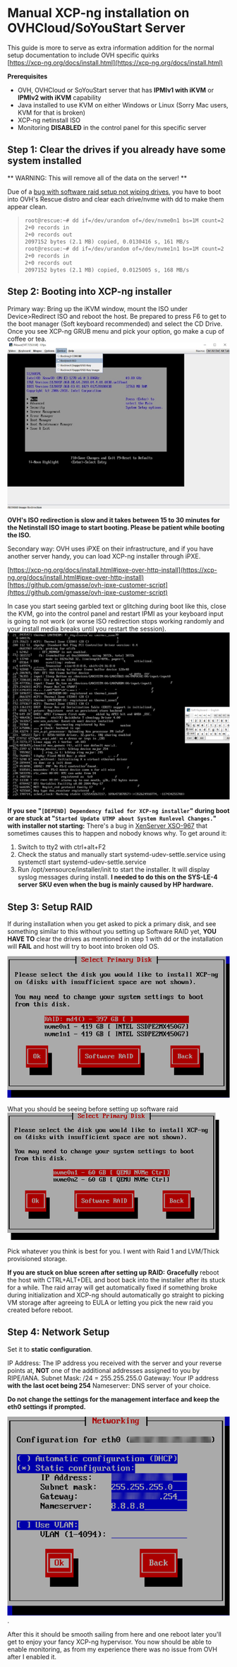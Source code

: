 # Manual XCP-ng installation on OVHCloud/SoYouStart Server

This guide is more to serve as extra information addition for the normal setup documentation to include OVH specific quirks  
[https://xcp-ng.org/docs/install.html](https://xcp-ng.org/docs/install.html)

**Prerequisites**

* OVH, OVHCloud or SoYouStart server that has **IPMIv1 with iKVM** or **IPMIv2 with iKVM** capability
* Java installed to use KVM on either Windows or Linux (Sorry Mac users, KVM for that is broken)
* XCP-ng netinstall ISO  
* Monitoring **DISABLED** in the control panel for this specific server


## Step 1: Clear the drives if you already have some system installed

** WARNING: This will remove all of the data on the server! **

Due of a [bug with software raid setup not wiping drives](https://github.com/xcp-ng/xcp/issues/107), you have to boot into OVH's Rescue distro and clear each drive/nvme with dd to make them appear clean. 
>     root@rescue:~# dd if=/dev/urandom of=/dev/nvme0n1 bs=1M count=2
>     2+0 records in
>     2+0 records out
>     2097152 bytes (2.1 MB) copied, 0.0130416 s, 161 MB/s
>     root@rescue:~# dd if=/dev/urandom of=/dev/nvme1n1 bs=1M count=2
>     2+0 records in
>     2+0 records out
>     2097152 bytes (2.1 MB) copied, 0.0125005 s, 168 MB/s


## Step 2: Booting into XCP-ng installer
Primary way:
Bring up the iKVM window, mount the ISO under Device>Redirect ISO and reboot the host. Be prepared to press F6 to get to the boot manager (Soft keyboard recommended) and select the CD Drive. Once you see XCP-ng GRUB menu and pick your option, go make a cup of coffee or tea. 
![](/img/8d1b5a5d0eaec53dca6895dfbd912f69c64a50a2.jpeg) 


**OVH's ISO redirection is slow and it takes between 15 to 30 minutes for the Netinstall ISO image to start booting. Please be patient while booting the ISO.**

Secondary way:
OVH uses iPXE on their infrastructure, and if you have another server handy, you can load XCP-ng installer through iPXE.

[https://xcp-ng.org/docs/install.html#ipxe-over-http-install](https://xcp-ng.org/docs/install.html#ipxe-over-http-install)  
[https://github.com/gmasse/ovh-ipxe-customer-script](https://github.com/gmasse/ovh-ipxe-customer-script)  

In case you start seeing garbled text or glitching during boot like this, close the KVM, go into the control panel and restart IPMI as your keyboard input is going to not work (or worse ISO redirection stops working randomly and your install media breaks until you restart the session). 
![](/img/1299f16ebc96a4b7a60c1cfc9856b095cc0e086c.png) 

**If you see "`[DEPEND] Dependency failed for XCP-ng installer`" during boot or are stuck at "`Started Update UTMP about System Runlevel Changes.`" with installer not starting:**
There's a bug in [XenServer XSO-967](https://bugs.xenserver.org/browse/XSO-967) that sometimes causes this to happen and nobody knows why. To get around it:

1. Switch to tty2 with ctrl+alt+F2
2. Check the status and manually start systemd-udev-settle.service using systemctl start systemd-udev-settle.service
3. Run /opt/xensource/installer/init to start the installer. It will display syslog messages during install. **I needed to do this on the SYS-LE-4 server SKU even when the bug is mainly caused by HP hardware.**

## Step 3: Setup RAID

If during installation when you get asked to pick a primary disk, and see something similar to this without you setting up Software RAID yet, **YOU HAVE TO** clear the drives as mentioned in step 1 with dd or the installation will **FAIL** and host will try to boot into broken old OS. 

![](/img/b6ec99ade3a83cbb23585bb7dce8fe484dc42c38.png) 

What you should be seeing before setting up software raid
![](/img/023bb28313e7665fa08cbf6153c8c1410a430c10.png) 

Pick whatever you think is best for you. I went with Raid 1 and LVM/Thick provisioned storage.

**If you are stuck on blue screen after setting up RAID:**
**Gracefully** reboot the host with CTRL+ALT+DEL and boot back into the installer after its stuck for a while. The raid array will get automatically fixed if something broke during initialization and XCP-ng should automatically go straight to picking VM storage after agreeing to EULA or letting you pick the new raid you created before reboot.

## Step 4: Network Setup

Set it to **static configuration**.

IP Address: The IP address you received with the server and your reverse points at, **NOT** one of the additional addresses assigned to you by RIPE/IANA.
Subnet Mask: /24 = 255.255.255.0
Gateway: Your IP address **with the last ocet being 254**
Nameserver: DNS server of your choice.

**Do not change the settings for the management interface and keep the eth0 settings if prompted.**

![](/img/3258680c22f3f5a124a4362ebee6fd67bbf878d8.png).

After this it should be smooth sailing from here and one reboot later you'll get to enjoy your fancy XCP-ng hypervisor. You now should be able to enable monitoring, as from my experience there was no issue from OVH after I enabled it.